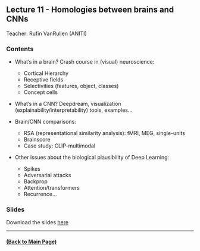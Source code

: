 ## Lecture 11 - Homologies between brains and CNNs
Teacher: Rufin VanRullen (ANITI)
<!-- 
### Lecture video
View the recorded lecture [here](https://drive.google.com/file/d/1nq7tBcEK6czNpO2-nHd-4pj1dhmMHsbi/view?usp=sharing)  (this will only be available for approximately 6 weeks after the course)
-->
### Contents

+ What’s in a brain? Crash course in (visual) neuroscience:
  + Cortical Hierarchy
  + Receptive fields
  + Selectivities (features, object, classes)
  + Concept cells

+ What’s in a CNN? Deepdream, visualization (explainability/interpretability) tools, examples…

+ Brain/CNN comparisons:
  + RSA (representational similarity analysis): fMRI, MEG, single-units
  + Brainscore
  + Case study: CLIP-multimodal

+ Other issues about the biological plausibility of Deep Learning: 
  + Spikes
  + Adversarial attacks
  + Backprop
  + Attention/transformers
  + Recurrence…

### Slides
Download the slides [here](./Cours-Brain-NN-Similarities-2022.pdf)

---
#### [(Back to Main Page)](../index.md)
